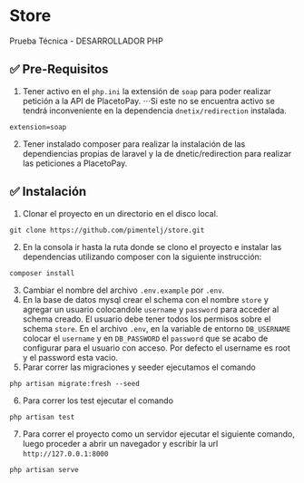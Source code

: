 # Store
Prueba Técnica - DESARROLLADOR PHP

## :white_check_mark: Pre-Requisitos
1. Tener activo en el `php.ini` la extensión de `soap` para poder realizar petición a la API de PlacetoPay. 
⋅⋅⋅Si este no se encuentra activo se tendrá inconveniente en la dependencia `dnetix/redirection` instalada.

```
extension=soap
```

2. Tener instalado composer para realizar la instalación de las dependiencias propias de laravel y la de dnetic/redirection para realizar las peticiones a PlacetoPay.

## :white_check_mark: Instalación
1. Clonar el proyecto en un directorio en el disco local.
```
git clone https://github.com/pimentelj/store.git
```
2. En la consola ir hasta la ruta donde se clono el proyecto e instalar las dependencias utilizando composer con la siguiente instrucción:
```
composer install
```
3. Cambiar el nombre del archivo `.env.example` por `.env`.
4. En la base de datos mysql crear el schema con el nombre `store` y agregar un usuario colocandole `username` y `password` para acceder al schema creado. El usuario debe tener todos los permisos sobre el schema `store`. 
En el archivo `.env`, en la variable de entorno `DB_USERNAME` colocar el `username` y en `DB_PASSWORD` el `password` que se acabo de configurar para el usuario con acceso. Por defecto el username es root y el password esta vacio.
5. Parar correr las migraciones y seeder ejecutamos el comando 
```
php artisan migrate:fresh --seed
```
6. Para correr los test ejecutar el comando 
```
php artisan test
```
7. Para correr el proyecto como un servidor ejecutar el siguiente comando, luego proceder a abrir un navegador y escribir la url `http://127.0.0.1:8000`
```
php artisan serve
```